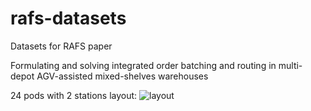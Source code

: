 # rafs-datasets
Datasets for RAFS paper

Formulating and solving integrated order batching and routing in multi-depot AGV-assisted mixed-shelves warehouses

24 pods with 2 stations layout:
![layout](https://user-images.githubusercontent.com/61032543/162757138-cf804594-0423-4312-80a5-d41a87f0e340.png)

